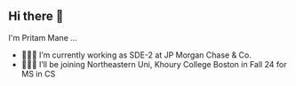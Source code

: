 ## Hi there 👋

I'm Pritam Mane ...

- 👨🏻‍💻 I’m currently working as SDE-2 at JP Morgan Chase & Co.
- 👨🏻‍🎓 I’ll be joining Northeastern Uni, Khoury College Boston in Fall 24 for MS in CS
  
<!--
**pritam105/pritam105** is a ✨ _special_ ✨ repository because its `README.md` (this file) appears on your GitHub profile.

Here are some ideas to get you started:

- 👯 I’m looking to collaborate on ...
- 🤔 I’m looking for help with ...
- 💬 Ask me about ...
- 📫 How to reach me: ...
- 😄 Pronouns: ...
- ⚡ Fun fact: ...
-->
